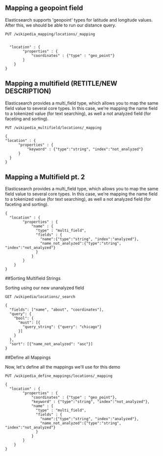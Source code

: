 ## Mapping a geopoint field

Elasticsearch supports 'geopoint' types for latitude and longitude values. After this, we should be able to run our distance query.

`PUT /wikipedia_mapping/locations/_mapping`



```

  "location" : {
        "properties" : {
            "coordinates" : {"type" : "geo_point"}
        }
    }
}
```

## Mapping a multifield (RETITLE/NEW DESCRIPTION)

Elasticsearch provides a multi_field type, which allows you to map the same field value to several core types. In this case, we're mapping the name field to a tokenized value (for text searching), as well a not analyzed field (for faceting and sorting).

`PUT /wikipedia_multifield/locations/_mapping`



  ```
  {
  "location" : {
        "properties" : {
            "keyword" : {"type":"string", "index":"not_analyzed"}
        }
    }
}
```

## Mapping a Multifield pt. 2
 Elasticsearch provides a multi_field type, which allows you to map the same field value to several core types. In this case, we're mapping the name field to a tokenized value (for text searching), as well a not analyzed field (for faceting and sorting).

```
{
  "location" : {
        "properties" : {
            "name" : {
              "type" : "multi_field",
              "fields" : {
                "name":{"type":"string", "index":"analyzed"},
                "name_not_analyzed":{"type":"string", "index":"not_analyzed"}
              }
            }
        }
    }
}
```

##Sorting Multifield Strings

Sorting using our new unanalyzed field

`GET /wikipedia/locations/_search`

```
{
  "fields": ["name", "about", "coordinates"],
  "query": {
    "bool": {
      "must": [{
        "query_string": {"query": "chicago"}
      }]
    }
  },
  "sort": [{"name_not_analyzed": "asc"}]
}
```

##Define all Mappings

 Now, let's define all the mappings we'll use for this demo

 `PUT /wikipedia_define_mappings/locations/_mapping`

```
{
  "location" : {
        "properties" : {
            "coordinates" : {"type" : "geo_point"},
            "keyword" : {"type":"string", "index":"not_analyzed"},
            "name" : {
              "type" : "multi_field",
              "fields" : {
                "name":{"type":"string", "index":"analyzed"},
                "name_not_analyzed":{"type":"string", "index":"not_analyzed"}
              }
            }
        }
    }
}
```